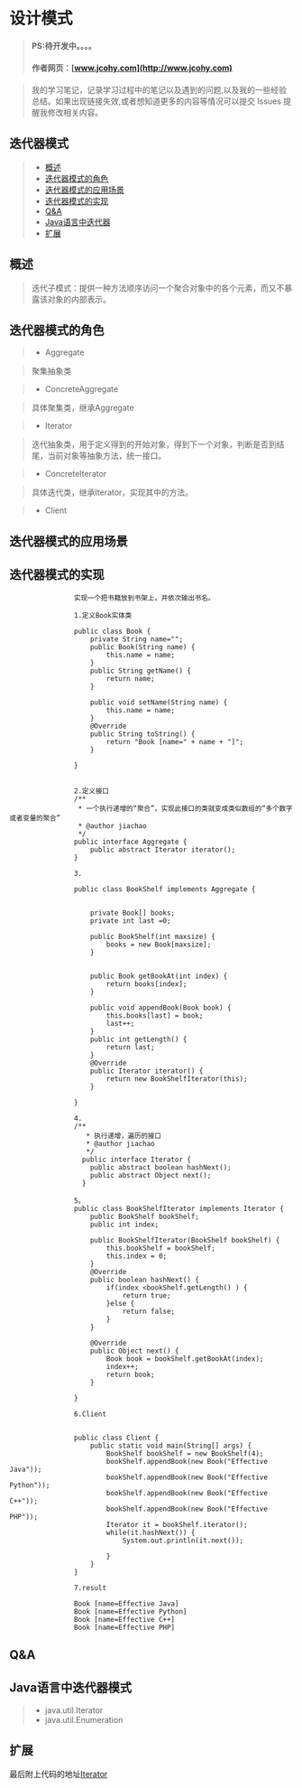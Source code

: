 
#  设计模式
> #### PS:待开发中。。。。
> #### 作者网页：[www.jcohy.com](http://www.jcohy.com)  	

>  我的学习笔记，记录学习过程中的笔记以及遇到的问题,以及我的一些经验总结。如果出现链接失效,或者想知道更多的内容等情况可以提交 Issues 提醒我修改相关内容。

## 迭代器模式
> * [概述](#gaishu)
> * [迭代器模式的角色](#role)
> * [迭代器模式的应用场景](#sign)
> * [迭代器模式的实现](#shixian)
> * [Q&A](#qa)
> * [Java语言中迭代器](#java)
> * [扩展](#kuozhan)

<p id="gaishu">

##  概述

>  迭代子模式：提供一种方法顺序访问一个聚合对象中的各个元素，而又不暴露该对象的内部表示。




<p id="role">

## 迭代器模式的角色

>  *  Aggregate

>  聚集抽象类

>  *  ConcreteAggregate

>  具体聚集类，继承Aggregate

>  *  Iterator

>  迭代抽象类，用于定义得到的开始对象，得到下一个对象，判断是否到结尾，当前对象等抽象方法，统一接口。

>  *  ConcreteIterator

>  具体迭代类，继承Iterator，实现其中的方法。

>  *  Client

<p id="sign">

##  迭代器模式的应用场景



<p id="shixian">

## 迭代器模式的实现

                    实现一个把书籍放到书架上，并依次输出书名。
                    
                    1.定义Book实体类
                    
                    public class Book {
                        private String name="";
                        public Book(String name) {
                            this.name = name;
                        }
                        public String getName() {
                            return name;
                        }
                    
                        public void setName(String name) {
                            this.name = name;
                        }
                        @Override
                        public String toString() {
                            return "Book [name=" + name + "]";
                        }
                        
                    }
                    
                    
                    2.定义接口
                    /**
                     * 一个执行递增的“聚合”，实现此接口的类就变成类似数组的“多个数字或者变量的聚合”
                     * @author jiachao
                     */
                    public interface Aggregate {
                        public abstract Iterator iterator();
                    }
                    
                    3.
                    
                    public class BookShelf implements Aggregate {
                        
                        
                        private Book[] books;
                        private int last =0;
                        
                        public BookShelf(int maxsize) {
                            books = new Book[maxsize];
                        }
                        
                        
                        public Book getBookAt(int index) {
                            return books[index];
                        }
                        
                        public void appendBook(Book book) {
                            this.books[last] = book;
                            last++;
                        }
                        public int getLength() {
                            return last;
                        }
                        @Override
                        public Iterator iterator() {
                            return new BookShelfIterator(this);
                        }
                    
                    }
                    
                    4.
                    /**
                       * 执行递增，遍历的接口
                       * @author jiachao
                       */
                      public interface Iterator {
                        public abstract boolean hashNext();
                        public abstract Object next();
                      }
                      
                    5。
                    public class BookShelfIterator implements Iterator {
                        public BookShelf bookShelf;
                        public int index;
                        
                        public BookShelfIterator(BookShelf bookShelf) {
                            this.bookShelf = bookShelf;
                            this.index = 0;
                        }
                        @Override
                        public boolean hashNext() {
                            if(index <bookShelf.getLength() ) {
                                return true;
                            }else {
                                return false;
                            }
                        }
                    
                        @Override
                        public Object next() {
                            Book book = bookShelf.getBookAt(index);
                            index++;
                            return book;
                        }
                    
                    }
                    
                    6.Client
                    
                    
                    public class Client {
                        public static void main(String[] args) {
                            BookShelf bookShelf = new BookShelf(4);
                            bookShelf.appendBook(new Book("Effective Java"));
                            bookShelf.appendBook(new Book("Effective Python"));
                            bookShelf.appendBook(new Book("Effective C++"));
                            bookShelf.appendBook(new Book("Effective PHP"));
                            Iterator it = bookShelf.iterator();
                            while(it.hashNext()) {
                                System.out.println(it.next());
                                
                            }
                        }
                    }
                    
                    7.result
                    
                    Book [name=Effective Java]
                    Book [name=Effective Python]
                    Book [name=Effective C++]
                    Book [name=Effective PHP]

        
        

         
<p id="qa">

##  Q&A

       
<p id="java">
        
##  Java语言中迭代器模式

>  *  java.util.Iterator
>  *  java.util.Enumeration


<p id="kuozhan">

##  扩展
    
最后附上代码的地址[Iterator](https://github.com/jiachao23/IdeaStudy/tree/master/src/com/study/designpattern/Iterator)    